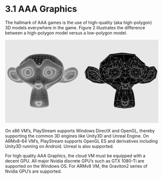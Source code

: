 # 3.1 AAA Graphics

The hallmark of AAA games is the use of high-quality (aka high-polygon) 3D models everywhere in the game. Figure 2 illustrates the difference between a high-polygon model versus a low-polygon model.

![Figure 2. High (left) vs Low (right) polygon 3D models. AAA games largely employs high-polygon models which taxes the GPU heavily.](../.gitbook/assets/2)



On x86 VM’s, PlayStream supports Windows DirectX and OpenGL, thereby supporting the common 3D engines like Unity3D and Unreal Engine. On ARMv8-64 VM’s, PlayStream supports OpenGL ES and derivatives including Unity3D running on Android. Unreal is also supported.

For high quality AAA Graphics, the cloud VM must be equipped with a decent GPU. All major Nvidia discrete GPU’s such as GTX 1080-Ti are supported on the Windows OS. For ARMv8 VM, the Graviton2 series of Nvidia GPU’s are supported.

